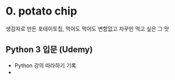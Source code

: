 # 0. potato chip

생감자로 만든 포테이토칩, 먹어도 먹어도 변함없고 자꾸만 먹고 싶은 그 맛

## Python 3 입문 (Udemy)
- Python 강의 따라하기 기록
- 
